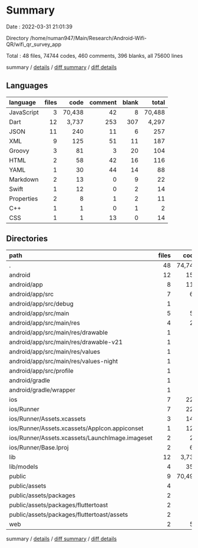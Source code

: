 # Summary

Date : 2022-03-31 21:01:39

Directory /home/numan947/Main/Research/Android-Wifi-QR/wifi_qr_survey_app

Total : 48 files,  74744 codes, 460 comments, 396 blanks, all 75600 lines

summary / [details](details.md) / [diff summary](diff.md) / [diff details](diff-details.md)

## Languages
| language | files | code | comment | blank | total |
| :--- | ---: | ---: | ---: | ---: | ---: |
| JavaScript | 3 | 70,438 | 42 | 8 | 70,488 |
| Dart | 12 | 3,737 | 253 | 307 | 4,297 |
| JSON | 11 | 240 | 11 | 6 | 257 |
| XML | 9 | 125 | 51 | 11 | 187 |
| Groovy | 3 | 81 | 3 | 20 | 104 |
| HTML | 2 | 58 | 42 | 16 | 116 |
| YAML | 1 | 30 | 44 | 14 | 88 |
| Markdown | 2 | 13 | 0 | 9 | 22 |
| Swift | 1 | 12 | 0 | 2 | 14 |
| Properties | 2 | 8 | 1 | 2 | 11 |
| C++ | 1 | 1 | 0 | 1 | 2 |
| CSS | 1 | 1 | 13 | 0 | 14 |

## Directories
| path | files | code | comment | blank | total |
| :--- | ---: | ---: | ---: | ---: | ---: |
| . | 48 | 74,744 | 460 | 396 | 75,600 |
| android | 12 | 153 | 53 | 31 | 237 |
| android/app | 8 | 110 | 52 | 20 | 182 |
| android/app/src | 7 | 64 | 49 | 9 | 122 |
| android/app/src/debug | 1 | 4 | 3 | 1 | 8 |
| android/app/src/main | 5 | 56 | 43 | 7 | 106 |
| android/app/src/main/res | 4 | 26 | 32 | 6 | 64 |
| android/app/src/main/res/drawable | 1 | 4 | 7 | 2 | 13 |
| android/app/src/main/res/drawable-v21 | 1 | 4 | 7 | 2 | 13 |
| android/app/src/main/res/values | 1 | 9 | 9 | 1 | 19 |
| android/app/src/main/res/values-night | 1 | 9 | 9 | 1 | 19 |
| android/app/src/profile | 1 | 4 | 3 | 1 | 8 |
| android/gradle | 1 | 5 | 1 | 1 | 7 |
| android/gradle/wrapper | 1 | 5 | 1 | 1 | 7 |
| ios | 7 | 222 | 2 | 9 | 233 |
| ios/Runner | 7 | 222 | 2 | 9 | 233 |
| ios/Runner/Assets.xcassets | 3 | 148 | 0 | 4 | 152 |
| ios/Runner/Assets.xcassets/AppIcon.appiconset | 1 | 122 | 0 | 1 | 123 |
| ios/Runner/Assets.xcassets/LaunchImage.imageset | 2 | 26 | 0 | 3 | 29 |
| ios/Runner/Base.lproj | 2 | 61 | 2 | 2 | 65 |
| lib | 12 | 3,737 | 253 | 307 | 4,297 |
| lib/models | 4 | 350 | 18 | 58 | 426 |
| public | 9 | 70,494 | 76 | 17 | 70,587 |
| public/assets | 4 | 4 | 26 | 0 | 30 |
| public/assets/packages | 2 | 2 | 26 | 0 | 28 |
| public/assets/packages/fluttertoast | 2 | 2 | 26 | 0 | 28 |
| public/assets/packages/fluttertoast/assets | 2 | 2 | 26 | 0 | 28 |
| web | 2 | 52 | 21 | 9 | 82 |

summary / [details](details.md) / [diff summary](diff.md) / [diff details](diff-details.md)